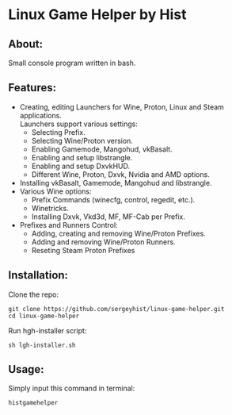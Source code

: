 # Linux Game Helper by Hist
## About:
Small console program written in bash.
## Features:
+ Creating, editing Launchers for Wine, Proton, Linux and Steam applications.   
 Launchers support various settings:   
   - Selecting Prefix.   
   - Selecting Wine/Proton version.   
   - Enabling Gamemode, Mangohud, vkBasalt.    
   - Enabling and setup libstrangle.   
   - Enabling and setup DxvkHUD.   
   - Different Wine, Proton, Dxvk, Nvidia and AMD options.
+ Installing vkBasalt, Gamemode, Mangohud and libstrangle.
+ Various Wine options:   
   - Prefix Commands (winecfg, control, regedit, etc.).   
   - Winetricks.   
   - Installing Dxvk, Vkd3d, MF, MF-Cab per Prefix.
+ Prefixes and Runners Control:   
   - Adding, creating and removing Wine/Proton Prefixes.   
   - Adding and removing Wine/Proton Runners.   
   - Reseting Steam Proton Prefixes
## Installation:
Clone the repo:

    git clone https://github.com/sergeyhist/linux-game-helper.git
    cd linux-game-helper

Run hgh-installer script:

    sh lgh-installer.sh
    
## Usage:
Simply input this command in terminal:

    histgamehelper
    

